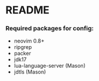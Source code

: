 # README
### Required packages for config:
* neovim 0.8+
* ripgrep
* packer
* jdk17
* lua-language-server (Mason)
* jdtls (Mason)
